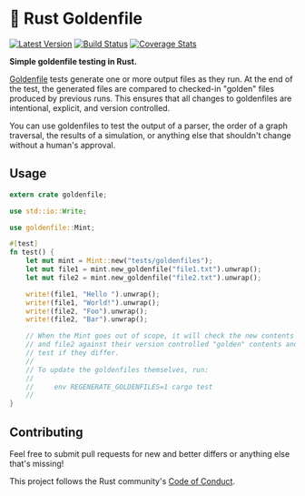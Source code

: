 # 👑 Rust Goldenfile

[![Latest Version](https://img.shields.io/crates/v/goldenfile.svg)](https://crates.io/crates/goldenfile) [![Build Status](https://api.travis-ci.org/calder/rust-goldenfile.svg?branch=master)](https://travis-ci.org/calder/rust-goldenfile) [![Coverage Stats](https://codecov.io/gh/calder/rust-goldenfile/branch/master/graph/badge.svg)](https://codecov.io/gh/calder/rust-goldenfile)

**Simple goldenfile testing in Rust.**

[Goldenfile](https://softwareengineering.stackexchange.com/questions/358786/what-is-golden-files) tests generate one or more output files as they run. At the end of the test, the generated files are compared to checked-in "golden" files produced by previous runs. This ensures that all changes to goldenfiles are intentional, explicit, and version controlled.

You can use goldenfiles to test the output of a parser, the order of a graph traversal, the results of a simulation, or anything else that shouldn't change without a human's approval.

## Usage

```rust
extern crate goldenfile;

use std::io::Write;

use goldenfile::Mint;

#[test]
fn test() {
    let mut mint = Mint::new("tests/goldenfiles");
    let mut file1 = mint.new_goldenfile("file1.txt").unwrap();
    let mut file2 = mint.new_goldenfile("file2.txt").unwrap();

    write!(file1, "Hello ").unwrap();
    write!(file1, "World!").unwrap();
    write!(file2, "Foo").unwrap();
    write!(file2, "Bar").unwrap();

    // When the Mint goes out of scope, it will check the new contents of file1
    // and file2 against their version controlled "golden" contents and fail the
    // test if they differ.
    //
    // To update the goldenfiles themselves, run:
    //
    //     env REGENERATE_GOLDENFILES=1 cargo test
    //
}
```

## Contributing

Feel free to submit pull requests for new and better differs or anything else that's missing!

This project follows the Rust community's [Code of Conduct](https://www.rust-lang.org/policies/code-of-conduct).
